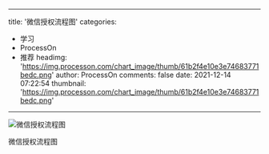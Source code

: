 
---
title: '微信授权流程图'
categories: 
 - 学习
 - ProcessOn
 - 推荐
headimg: 'https://img.processon.com/chart_image/thumb/61b2f4e10e3e74683771bedc.png'
author: ProcessOn
comments: false
date: 2021-12-14 07:22:54
thumbnail: 'https://img.processon.com/chart_image/thumb/61b2f4e10e3e74683771bedc.png'
---

<div>   
<img class="thumb" alt="微信授权流程图" src="https://img.processon.com/chart_image/thumb/61b2f4e10e3e74683771bedc.png" referrerpolicy="no-referrer">
<p>微信授权流程图</p>  
</div>
            
